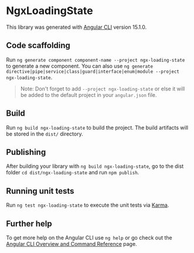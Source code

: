 # NgxLoadingState

This library was generated with [Angular CLI](https://github.com/angular/angular-cli) version 15.1.0.

## Code scaffolding

Run `ng generate component component-name --project ngx-loading-state` to generate a new component. You can also use `ng generate directive|pipe|service|class|guard|interface|enum|module --project ngx-loading-state`.
> Note: Don't forget to add `--project ngx-loading-state` or else it will be added to the default project in your `angular.json` file. 

## Build

Run `ng build ngx-loading-state` to build the project. The build artifacts will be stored in the `dist/` directory.

## Publishing

After building your library with `ng build ngx-loading-state`, go to the dist folder `cd dist/ngx-loading-state` and run `npm publish`.

## Running unit tests

Run `ng test ngx-loading-state` to execute the unit tests via [Karma](https://karma-runner.github.io).

## Further help

To get more help on the Angular CLI use `ng help` or go check out the [Angular CLI Overview and Command Reference](https://angular.io/cli) page.
